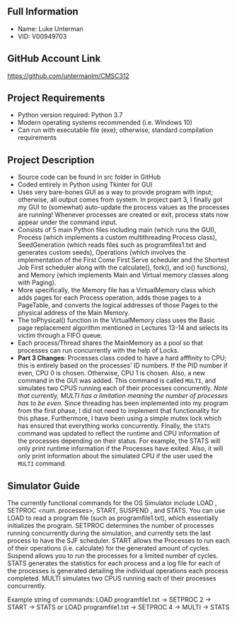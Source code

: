 ## Full Information

* Name: Luke Unterman
* VID: V00949703

## GitHub Account Link

https://github.com/untermanlm/CMSC312

## Project Requirements

* Python version required: Python 3.7
* Modern operating systems recommended (i.e. Windows 10)
* Can run with executable file (exe); otherwise, standard compilation requirements

## Project Description

* Source code can be found in src folder in GitHub
* Coded entirely in Python using Tkinter for GUI
* Uses very bare-bones GUI as a way to provide program with input; otherwise, all output comes from system. In project part 3, I finally got my GUI to (somewhat) auto-update the process values as the processes are running! Whenever processes are created or exit, process stats now appear under the command input.
* Consists of 5 main Python files including main (which runs the GUI), Process (which implements a custom multithreading Process class), SeedGeneration (which reads files such as programfiles1.txt and generates custom seeds), Operations (which involves the implementation of the First Come First Serve scheduler and the Shortest Job First scheduler along with the calculate(), fork(), and io() functions), and Memory (which implements Main and Virtual memory classes along with Paging).
* More specifically, the Memory file has a VirtualMemory class which adds pages for each Process operation, adds those pages to a PageTable, and converts the logical addresses of those Pages to the physical address of the Main Memory.
* The toPhysical() function in the VirtualMemory class uses the Basic page replacement algorithm mentioned in Lectures 13-14 and selects its victim through a FIFO queue.
* Each process/Thread shares the MainMemory as a pool so that processes can run concurrently with the help of Locks.
* **Part 3 Changes**: Processes class coded to have a hard afffinity to CPU; this is entirely based on the processes' ID numbers. If the PID number if even, CPU 0 is chosen. Otherwise, CPU 1 is chosen. Also, a new command in the GUI was added. This command is called `MULTI`, and simulates two CPUS running each of their processes concurrently. *Note that currently, MULTI has a limitation meaning the number of processes has to be even.* Since threading has been implemented into my program from the first phase, I did not need to implement that functionality for this phase. Furthermore, I have been using a simple mutex lock which has ensured that everything works concurrently. Finally, the `STATS` command was updated to reflect the runtime and CPU information of the processes depending on their status. For example, the STATS will only print runtime information if the Processes have exited. Also, it will only print information about the simulated CPU if the user used the `MULTI` command.

## Simulator Guide

The currently functional commands for the OS Simulator include LOAD , SETPROC <num. processes>, START, SUSPEND , and
STATS. You can use LOAD to read a program file (such as programfile1.txt), which essentially initializes the program. SETPROC
determines the number of processes running concurrently during the simulation, and currently sets the last process to have the
SJF scheduler. START allows the Processes to run each of their operations (i.e. calculate) for the generated amount of cycles.
Suspend allows you to run the processes for a limited number of cycles. STATS generates the statistics for each process and a
log file for each of the processes is generated detailing the individual operations each process completed. MULTI simulates two CPUS running each of their processes concurrently.

Example string of commands: LOAD programfile1.txt -> SETPROC 2 -> START -> STATS
                            or LOAD programfile1.txt -> SETPROC 4 -> MULTI -> STATS
